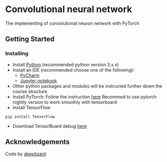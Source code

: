 # Convolutional neural network
The implementing of convolutional neuron network with PyTorch

## Getting Started
### Installing
 - Install [Python](https://www.python.org/) (recommended python version 3.x.x)
 - Install an IDE (recommended choose one of the following):
	- [PyCharm](https://www.jetbrains.com/pycharm/)
	- [Jupyter notebook](https://jupyter.org/)
 - Other python packages and modules will be instructed further down the course structure
 - Install PyTorch:
	Follow the instruction [here](https://pytorch.org/get-started/locally/)
	Recommed to use pytorch nightly version to work smoothly with tensorboard
 - Install TensorFlow
```
pip install TensorFlow
``` 
 - Download TensorBoard debug [here](https://raw.githubusercontent.com/tensorflow/tensorboard/master/tensorboard/tools/diagnose_tensorboard.py)
 
 ## Acknowledgements
 Code by [deeplizard](https://deeplizard.com/learn/playlist/PLZbbT5o_s2xrfNyHZsM6ufI0iZENK9xgG)
 
 